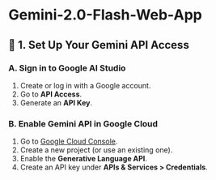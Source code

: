 # Gemini-2.0-Flash-Web-App

## 🔧 1. Set Up Your Gemini API Access

### A. Sign in to Google AI Studio

1. Create or log in with a Google account.
2. Go to **API Access**.
3. Generate an **API Key**.

### B. Enable Gemini API in Google Cloud

1. Go to [Google Cloud Console](https://console.cloud.google.com/).
2. Create a new project (or use an existing one).
3. Enable the **Generative Language API**.
4. Create an API key under **APIs & Services > Credentials**.